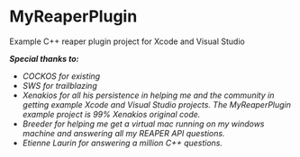 # MyReaperPlugin
Example C++ reaper plugin project for Xcode and Visual Studio

***Special thanks to:***
* *COCKOS for existing*
* *SWS for trailblazing*
* *Xenakios for all his persistence in helping me and the community in getting example Xcode and Visual Studio projects. The MyReaperPlugin example project is 99% Xenakios original code.*
* *Breeder for helping me get a virtual mac running on my windows machine and answering all my REAPER API questions.*
* *Etienne Laurin for answering a million C++ questions.*
